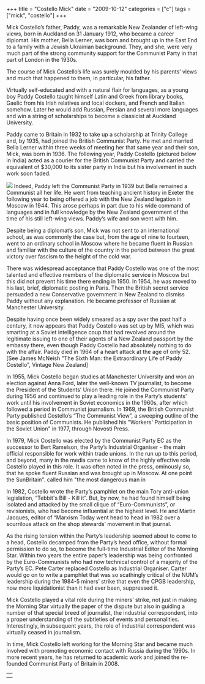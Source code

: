 +++
title = "Costello Mick"
date = "2009-10-12"
categories = ["c"]
tags = ["mick", "costello"]
+++

Mick Costello’s father, Paddy, was a remarkable New Zealander of left-wing views, born in Auckland on 31 January 1912, who became a career diplomat. His mother, Bella Lerner, was born and brought up in the East End to a family with a Jewish Ukrainian background. They, and she, were very much part of the strong community support for the Communist Party in that part of London in the 1930s.

The course of Mick Costello’s life was surely moulded by his parents’ views and much that happened to them, in particular, his father.

Virtually self-educated and with a natural flair for languages, as a young boy Paddy Costello taught himself Latin and Greek from library books, Gaelic from his Irish relatives and local dockers, and French and Italian somehow. Later he would add Russian, Persian and several more languages and win a string of scholarships to become a classicist at Auckland University.

Paddy came to Britain in 1932 to take up a scholarship at Trinity College and, by 1935, had joined the British Communist Party. He met and married Bella Lerner within three weeks of meeting her that same year and their son, Mick, was born in 1936. The following year, Paddy Costello (pictured below in India) acted as a courier for the British Communist Party and carried the equivalent of $30,000 to its sister party in India but his involvement in such work soon faded.

![](https://grahamstevenson.me.uk/wp-content/uploads/2009/10/11752093-E4C3-4847-9A5C-D5C1DBB8BFC3-300x250.jpeg) Indeed, Paddy left the Communist Party in 1939 but Bella remained a Communist all her life. He went from teaching ancient history in Exeter the following year to being offered a job with the New Zealand legation in Moscow in 1944. This arose perhaps in part due to his wide command of languages and in full knowledge by the New Zealand government of the time of his still left-wing views. Paddy’s wife and son went with him.

Despite being a diplomat’s son, Mick was not sent to an international school, as was commonly the case but, from the age of nine to fourteen, went to an ordinary school in Moscow where he became fluent in Russian and familiar with the culture of the country in the period between the great victory over fascism to the height of the cold war.

There was widespread acceptance that Paddy Costello was one of the most talented and effective members of the diplomatic service in Moscow but this did not prevent his time there ending in 1950. In 1954, he was moved to his last, brief, diplomatic posting in Paris. Then the British secret service persuaded a new Conservative government in New Zealand to dismiss Paddy without any explanation. He became professor of Russian at Manchester University.

Despite having once been widely smeared as a spy over the past half a century, it now appears that Paddy Costello was set up by MI5, which was smarting at a Soviet intelligence coup that had revolved around the legitimate issuing to one of their agents of a New Zealand passport by the embassy there, even though Paddy Costello had absolutely nothing to do with the affair. Paddy died in 1964 of a heart attack at the age of only 52. \[See James McNeish "The Sixth Man: the Extraordinary Life of Paddy Costello", Vintage New Zealand\]

In 1955, Mick Costello began studies at Manchester University and won an election against Anna Ford, later the well-known TV journalist, to become the President of the Students’ Union there. He joined the Communist Party during 1956 and continued to play a leading role in the Party’s students’ work until his involvement in Soviet economics in the 1960s, after which followed a period in Communist journalism. In 1969, the British Communist Party published Costello’s “The Communist View”, a sweeping outline of the basic position of Communists. He published his "Workers' Participation in the Soviet Union" in 1977, through Novosti Press.

In 1979, Mick Costello was elected by the Communist Party EC as the successor to Bert Ramelson, the Party’s Industrial Organiser - the main official responsible for work within trade unions. In the run up to this period, and beyond, many in the media came to know of the highly effective role Costello played in this role. It was often noted in the press, ominously so, that he spoke fluent Russian and was brought up in Moscow. At one point the SunBritain". called him "the most dangerous man in

In 1982, Costello wrote the Party’s pamphlet on the main Tory anti-union legislation, “Tebbit's Bill - Kill it”. But, by now, he had found himself being isolated and attacked by the small clique of “Euro-Communists”, or revisionists, who had become influential at the highest level. He and Martin Jacques, editor of “Marxism Today went head to head in 1982 over a scurrilous attack on the shop stewards’ movement in that journal.

As the rising tension within the Party’s leadership seemed about to come to a head, Costello decamped from the Party’s head office, without formal permission to do so, to become the full-time Industrial Editor of the Morning Star. Within two years the entire paper’s leadership was being confronted by the Euro-Communists who had now technical control of a majority of the Party’s EC. Pete Carter replaced Costello as Industrial Organiser. Carter would go on to write a pamphlet that was so scathingly critical of the NUM’s leadership during the 1984-5 miners’ strike that even the CPGB leadership, now more liquidationist than it had ever been, suppressed it.

Mick Costello played a vital role during the miners’ strike, not just in making the Morning Star virtually the paper of the dispute but also in guiding a number of that special breed of journalist, the industrial correspondent, into a proper understanding of the subtleties of events and personalities. Interestingly, in subsequent years, the role of industrial correspondent was virtually ceased in journalism.

In time, Mick Costello left working for the Morning Star and became much involved with promoting economic contact with Russia during the 1990s. In more recent years, he has returned to academic work and joined the re-founded Communist Party of Britain in 2008.

<table style="width: auto;"><tbody><tr><td></td></tr><tr><td style="font-family: arial,sans-serif; font-size: 11px; text-align: right;"></td></tr></tbody></table>
